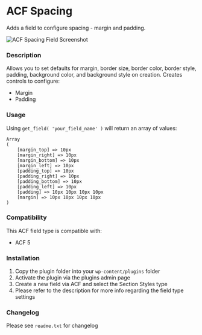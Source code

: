 # ACF Spacing

Adds a field to configure spacing - margin and padding.

![ACF Spacing Field Screenshot](/assets/images/acf-pro-section-styles-field.png?raw=true)

### Description

Allows you to set defaults for margin, border size, border color, border style, padding, background color, and background style on creation. Creates controls to configure:

* Margin
* Padding

### Usage

Using `get_field( 'your_field_name' )` will return an array of values:

```
Array
(
    [margin_top] => 10px
    [margin_right] => 10px
    [margin_bottom] => 10px
    [margin_left] => 10px
    [padding_top] => 10px
    [padding_right] => 10px
    [padding_bottom] => 10px
    [padding_left] => 10px
    [padding] => 10px 10px 10px 10px
    [margin] => 10px 10px 10px 10px
)
```

### Compatibility

This ACF field type is compatible with:
* ACF 5

### Installation

1. Copy the plugin folder into your `wp-content/plugins` folder
2. Activate the plugin via the plugins admin page
3. Create a new field via ACF and select the Section Styles type
4. Please refer to the description for more info regarding the field type settings

### Changelog
Please see `readme.txt` for changelog
